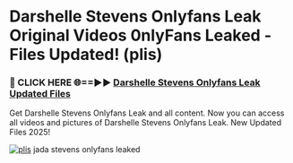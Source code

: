 # Darshelle Stevens Onlyfans Leak Original Videos 0nlyFans Leaked - Files Updated! (plis)

<h3>🔴 CLICK HERE 🌐==►► <a href="https://tinyurl.com/2jnfzry5" rel="nofollow">Darshelle Stevens Onlyfans Leak Updated Files</a></h3>

Get Darshelle Stevens Onlyfans Leak and all content. Now you can access all videos and pictures of Darshelle Stevens Onlyfans Leak. New Updated Files 2025!

[![plis](https://i.imgur.com/GyGTBgg.gif)](https://tinyurl.com/2jnfzry5)
jada stevens onlyfans leaked